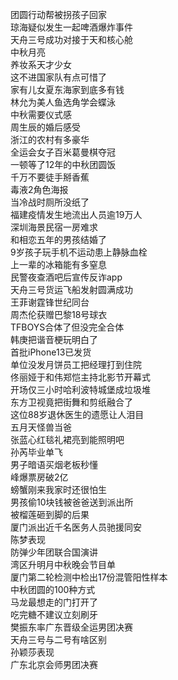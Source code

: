 团圆行动帮被拐孩子回家  
琼海疑似发生一起啤酒爆炸事件  
天舟三号成功对接于天和核心舱  
中秋月亮  
养妆系天才少女  
这不进国家队有点可惜了  
家有儿女夏东海家到底多有钱  
林允为美人鱼选角学会蝶泳  
中秋需要仪式感  
周生辰的婚后感受  
浙江的农村有多豪华  
全运会女子百米葛曼棋夺冠  
一顿等了12年的中秋团圆饭  
千万不要徒手掰香蕉  
毒液2角色海报  
当冷战时厕所没纸了  
福建疫情发生地流出人员逾19万人  
深圳海景民宿一房难求  
和相恋五年的男孩结婚了  
9岁孩子玩手机不运动患上静脉血栓  
上一辈的冰箱能有多窒息  
民警夜查酒吧后宣传反诈app  
天舟三号货运飞船发射圆满成功  
王菲谢霆锋世纪同台  
周杰伦获赠巴黎18号球衣  
TFBOYS合体了但没完全合体  
韩庚把谐音梗玩明白了  
首批iPhone13已发货  
单位没发月饼员工把经理打到住院  
佟丽娅于和伟郑恺主持北影节开幕式  
开场仅三小时哈利波特城堡成垃圾堆  
东方卫视竟把街舞和剪纸融合了  
这位88岁退休医生的遗愿让人泪目  
五月天怪兽当爸  
张蓝心红毯礼裙亮到能照明吧  
孙芮毕业单飞  
男子暗语买烟老板秒懂  
峰爆票房破2亿  
螃蟹刚来我家时还很怕生  
男孩偷10块钱被爸爸送到派出所  
被榴莲砸到脚的后果  
厦门派出近千名医务人员驰援同安  
陈梦表现  
防弹少年团联合国演讲  
湾区升明月中秋晚会节目单  
厦门第二轮检测中检出17份混管阳性样本  
中秋团圆的100种方式  
马龙最想走的门打开了  
吃完糖不建议立刻刷牙  
樊振东率广东晋级全运男团决赛  
天舟三号与二号有啥区别  
孙颖莎表现  
广东北京会师男团决赛  
